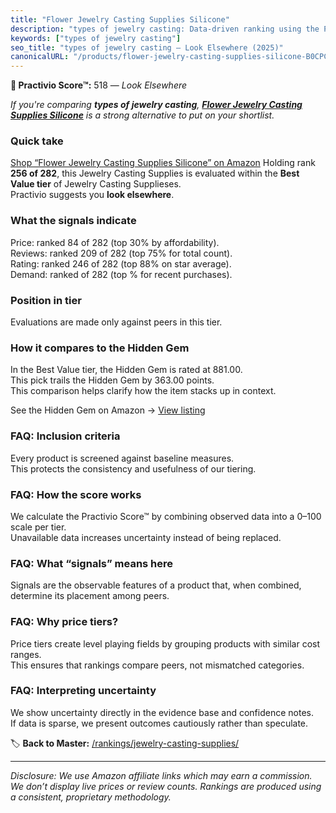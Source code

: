 ```yaml
---
title: "Flower Jewelry Casting Supplies Silicone"
description: "types of jewelry casting: Data-driven ranking using the Practivio Score™. Positioned by quality, value, demand, findability, momentum."
keywords: ["types of jewelry casting"]
seo_title: "types of jewelry casting — Look Elsewhere (2025)"
canonicalURL: "/products/flower-jewelry-casting-supplies-silicone-B0CPCF53FX/"
---
```


**🚫 Practivio Score™:** 518 — _Look Elsewhere_


*If you're comparing **types of jewelry casting**, **[Flower Jewelry Casting Supplies Silicone](https://www.amazon.com/dp/B0CPCF53FX?tag=practivio-20)** is a strong alternative to put on your shortlist.*
### Quick take
[Shop “Flower Jewelry Casting Supplies Silicone” on Amazon](https://www.amazon.com/dp/B0CPCF53FX?tag=practivio-20)
Holding rank **256 of 282**, this Jewelry Casting Supplies is evaluated within the **Best Value tier** of Jewelry Casting Supplieses.  
Practivio suggests you **look elsewhere**.

### What the signals indicate
Price: ranked 84 of 282 (top 30% by affordability).  
Reviews: ranked 209 of 282 (top 75% for total count).  
Rating: ranked 246 of 282 (top 88% on star average).  
Demand: ranked  of 282 (top % for recent purchases).

### Position in tier
Evaluations are made only against peers in this tier.

### How it compares to the Hidden Gem
In the Best Value tier, the Hidden Gem is rated at 881.00.  
This pick trails the Hidden Gem by 363.00 points.  
This comparison helps clarify how the item stacks up in context.  

See the Hidden Gem on Amazon → [View listing](https://www.amazon.com/dp/B08L7PP8F9?tag=practivio-20)

### FAQ: Inclusion criteria
Every product is screened against baseline measures.  
This protects the consistency and usefulness of our tiering.

### FAQ: How the score works
We calculate the Practivio Score™ by combining observed data into a 0–100 scale per tier.  
Unavailable data increases uncertainty instead of being replaced.

### FAQ: What “signals” means here
Signals are the observable features of a product that, when combined, determine its placement among peers.

### FAQ: Why price tiers?
Price tiers create level playing fields by grouping products with similar cost ranges.  
This ensures that rankings compare peers, not mismatched categories.

### FAQ: Interpreting uncertainty
We show uncertainty directly in the evidence base and confidence notes.  
If data is sparse, we present outcomes cautiously rather than speculate.


🏷️ **Back to Master:** [/rankings/jewelry-casting-supplies/](/rankings/jewelry-casting-supplies/)

---
_Disclosure: We use Amazon affiliate links which may earn a commission. We don’t display live prices or review counts. Rankings are produced using a consistent, proprietary methodology._
